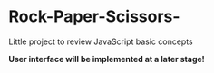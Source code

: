 # Rock-Paper-Scissors-
Little project to review JavaScript basic concepts

**User interface will be implemented at a later stage!**